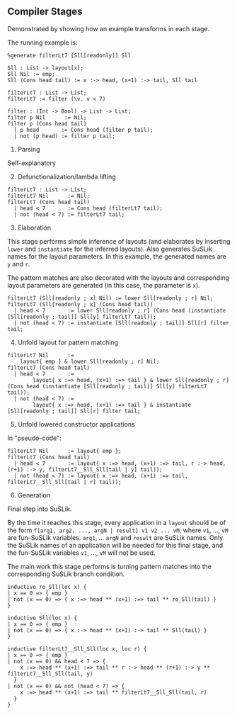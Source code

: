 Compiler Stages
---

Demonstrated by showing how an example transforms in each stage.

The running example is:

```
%generate filterLt7 [Sll[readonly]] Sll

Sll : List -> layout[x];
Sll Nil := emp;
Sll (Cons head tail) := x :-> head, (x+1) :-> tail, Sll tail

filterLt7 : List -> List;
filterLt7 := filter (\v. v < 7)

filter : (Int -> Bool) -> List -> List;
filter p Nil      := Nil;
filter p (Cons head tail)
  | p head       := Cons head (filter p tail);
  | not (p head) := filter p tail;
```

1. Parsing

Self-explanatory


2. Defunctionalization/lambda lifting

```
filterLt7 : List -> List;
filterLt7 Nil      := Nil;
filterLt7 (Cons head tail)
  | head < 7       := Cons head (filterLt7 tail);
  | not (head < 7) := filterLt7 tail;
```

3. Elaboration

This stage performs simple inference of layouts (and elaborates by inserting
`lower` and `instantiate` for the inferred layouts). Also generates SuSLik names for
the layout parameters. In this example, the generated names are `y` and `r`.

The pattern matches are also decorated with the layouts and corresponding layout
parameters are generated (in this case, the parameter is `x`).

```
filterLt7 (Sll[readonly ; x] Nil) := lower Sll[readonly ; r] Nil;
filterLt7 (Sll[readonly ; x] (Cons head tail))
  | head < 7       := lower Sll[readonly ; r] (Cons head (instantiate [Sll[readonly ; tail]] Sll[y] filterLt7 tail));
  | not (head < 7) := instantiate [Sll[readonly ; tail]] Sll[r] filter tail;
```

4. Unfold layout for pattern matching

```
filterLt7 Nil      :=
    layout{ emp } & lower Sll[readonly ; r] Nil;
filterLt7 (Cons head tail)
  | head < 7       :=
        layout{ x :=> head, (x+1) :=> tail } & lower Sll[readonly ; r] (Cons head (instantiate [Sll[readonly ; tail]] Sll[y] filterLt7 tail));
  | not (head < 7) :=
        layout{ x :=> head, (x+1) :=> tail } & instantiate [Sll[readonly ; tail]] Sll[r] filter tail;
```


5. Unfold lowered constructor applications

In "pseudo-code":

```
filterLt7 Nil      := layout{ emp };
filterLt7 (Cons head tail)
  | head < 7       := layout{ x :=> head, (x+1) :=> tail, r :-> head, (r+1) :-> y, filterLt7__Sll_Sll[tail | y] tail));
  | not (head < 7) := layout{ x :=> head, (x+1) :=> tail, filterLt7__Sll_Sll[tail | r] tail));
```

6. Generation

Final step into SuSLik.

By the time it reaches this stage, every
application in a `layout` should be of the form `f[arg1, arg2, ..., argN | result] v1 v2 ... vM`, where
`v1`, ..., `vM` are fun-SuSLik variables. `arg1`, ... `argN` and `result` are SuSLik names.
Only the SuSLik names of an application will be needed for this final stage, and
the fun-SuSLik variables `v1`, ..., `vM` will not be used.

The main work this stage performs is turning pattern
matches into the corresponding SuSLik branch condition.

```
inductive ro_Sll(loc x) {
| x == 0 => { emp }
| not (x == 0) => { x :=> head ** (x+1) :=> tail ** ro_Sll(tail) }
}

inductive Sll(loc x) {
| x == 0 => { emp }
| not (x == 0) => { x :-> head ** (x+1) :-> tail ** Sll(tail) }
}

inductive filterLt7__Sll_Sll(loc x, loc r) {
| x == 0 => { emp }
| not (x == 0) && head < 7 => {
    x :=> head ** (x+1) :=> tail ** r :-> head ** (r+1) :-> y ** filterLt7__Sll_Sll(tail, y)
  }
| not (x == 0) && not (head < 7) => {
    x :=> head ** (x+1) :=> tail ** filterLt7__Sll_Sll(tail, r)
  }
}
```

